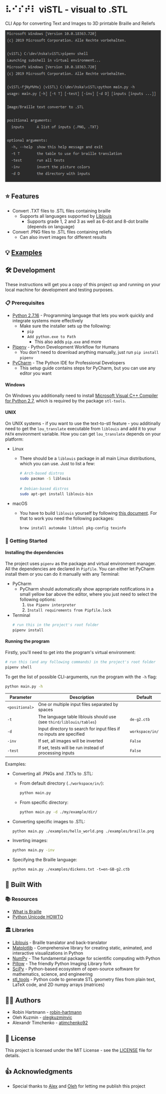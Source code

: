 # ⠧⠊⠎⠞⠇ viSTL - visual to .STL

CLI App for converting Text and Images to 3D printable Braille and Reliefs

<img src="docs/images/usage.png" height="490">

## ⭐ Features

- Convert .TXT files to .STL files containing braille
  - Supports all languages supported by [Liblouis](http://liblouis.org/)
    - Supports grade 1, 2 and 3 as well as 6-dot and 8-dot braille (depends on language)
- Convert .PNG files to .STL files containing reliefs
  - Can also invert images for different results

## 💡 [Examples](docs/examples.md)

## 🛠️ Development

These instructions will get you a copy of this project up and running on your local machine for development and testing purposes.

### 📋 Prerequisites

- [Python 2.7.16](https://www.python.org/downloads/) - Programming language that lets you work quickly and integrate systems more effectively
  - Make sure the installer sets up the following:
    - `pip`
    - `Add python.exe to Path`
      - This also adds `pip.exe` and more
- [Pipenv](https://github.com/pypa/pipenv) - Python Development Workflow for Humans
  - You don't need to download anything manually, just run `pip install pipenv`
- [PyCharm](https://www.jetbrains.com/pycharm/) - The Python IDE for Professional Developers
  - This setup guide contains steps for PyCharm, but you can use any editor you want

#### Windows

On Windows you additionally need to install [Microsoft Visual C++ Compiler for Python 2.7](http://aka.ms/vcpython27), which is required by the package `stl-tools`.

#### UNIX

On UNIX systems - if you want to use the text-to-stl feature - you additinally need to get the `lou_translate` executable from `liblouis` and add it to your `PATH` environment variable. How you can get `lou_translate` depends on your platform:

- Linux

  - There should be a `liblouis` package in all main Linux distributions, which you can use. Just to list a few:

    ```bash
    # Arch-based distros
    sudo pacman -S liblouis

    # Debian-based distros
    sudo apt-get install liblouis-bin
    ```

- macOS

  - You have to build `liblouis` yourself by following [this document](https://github.com/liblouis/liblouis/blob/master/HACKING). For that to work you need the following packages:

    ```bash
    brew install automake libtool pkg-config texinfo
    ```

### 🚀 Getting Started

#### Installing the dependencies

The project uses `pipenv` as the package and virtual environment manager. All the dependencies are declared in `Pipfile`. You can either let PyCharm install them or you can do it manually with any Terminal:

- PyCharm
  - PyCharm should automatically show appropriate notifications in a small yellow bar above the editor, where you just need to select the following options:
    1. `Use Pipenv interpreter`
    1. `Install requirements from Pipfile.lock`
- Terminal
  ```bash
  # run this in the project's root folder
  pipenv install
  ```

#### Running the program

Firstly, you'll need to get into the program's virtual environment:

```bash
# run this (and any following commands) in the project's root folder
pipenv shell
```

To get the list of possible CLI-arguments, run the program with the `-h` flag:

```bash
python main.py -h
```

| Parameter      | Description                                                          | Default         |
| -------------- | -------------------------------------------------------------------- | --------------- |
| `<positional>` | One or multiple input files separated by spaces                      |
| `-t`           | The language table liblouis should use (see `third/liblouis/tables`) | `de-g2.ctb`     |
| `-d`           | Input directory to search for input files if no inputs are specified | `workspace/in/` |
| `-inv`         | If set, all images will be inverted                                  | `False`         |
| `-test`        | If set, tests will be run instead of processing inputs               | `False`         |

Examples:

- Converting all .PNGs and .TXTs to .STL:

  - From default directory (`./workspace/in/`):

    ```bash
    python main.py
    ```

  - From specific directory:

    ```bash
    python main.py -d ./my/example/dir/
    ```

- Converting specific images to .STL:

  ```bash
  python main.py ./examples/hello_world.png ./examples/braille.png
  ```

- Inverting images:

  ```bash
  python main.py -inv
  ```

- Specifying the Braille language:

  ```
  python main.py ./examples/dickens.txt -t=en-GB-g2.ctb
  ```

## 🧰 Built With

### 📚 Resources

- [What is Braille](http://www.acb.org/tennessee/braille.html)
- [Python Unicode HOWTO](https://docs.python.org/2/howto/unicode.html)

### 🏛️ Libraries

- [Liblouis](http://liblouis.org/) - Braille translator and back-translator
- [Matplotlib](https://matplotlib.org/) - Comprehensive library for creating static, animated, and interactive visualizations in Python
- [NumPy](https://numpy.org/) - The fundamental package for scientific computing with Python
- [Pillow](https://python-pillow.org/) - The friendly Python Imaging Library fork
- [SciPy](https://www.scipy.org/) - Python-based ecosystem of open-source software for mathematics, science, and engineering
- [stl_tools](https://github.com/thearn/stl_tools) - Python code to generate STL geometry files from plain text, LaTeX code, and 2D numpy arrays (matrices)

## 👨‍💻 Authors

- Robin Hartmann - [robin-hartmann](https://github.com/robin-hartmann)
- Oleh Kuzmin - [olegkuzminvic](https://github.com/olegkuzminvic)
- Alexandr Timchenko - [atimchenko92](https://github.com/atimchenko92)

## 📃 License

This project is licensed under the MIT License - see the [LICENSE](LICENSE) file for details.

## 👍 Acknowledgments

- Special thanks to [Alex](https://github.com/atimchenko92) and [Oleh](https://github.com/olegkuzminvic) for letting me publish this project

